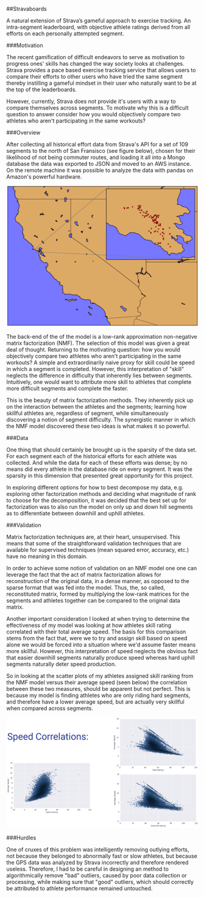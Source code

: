 ##Stravaboards

A natural extension of Strava’s gameful approach to exercise tracking. An intra-segment leaderboard, with objective athlete ratings derived from all efforts on each personally attempted segment.

###Motivation

The recent gamification of difficult endeavors to serve as motivation to progress ones' skills has changed the way society looks at challenges. Strava provides a pace based exercise tracking service that allows users to compare their efforts to other users who have tried the same segment thereby instilling a gameful mindset in their user who naturally want to be at the top of the leaderboards.

However, currently, Strava does not provide it's users with a way to compare themselves across segments. To motivate why this is a difficult question to answer consider how you would objectively compare two athletes who aren't participating in the same workouts?

###Overview

After collecting all historical effort data from Strava's API for a set of 109 segments to the north of San Fransisco (see figure below), chosen for their likelihood of not being commuter routes, and loading it all into a Mongo database the data was exported to JSON and moved to an AWS instance. On the remote machine it was possible to analyze the data with pandas on Amazon's powerful hardware.

![Segment Locations](images/segment_plot.png)

The back-end of the of the model is a low-rank approximation non-negative matrix factorization (NMF). The selection of this model was given a great deal of thought. Returning to the motivating question: how you would objectively compare two athletes who aren't participating in the same workouts? A simple and extraordinarily naive proxy for skill could be speed in which a segment is completed. However, this interpretation of "skill" neglects the difference in difficulty that inherently lies between segments. Intuitively, one would want to attribute more skill to athletes that complete more difficult segments and complete the faster.

This is the beauty of matrix factorization methods. They inherently pick up on the interaction between the athletes and the segments; learning how skillful athletes are, regardless of segment, while simultaneously discovering a notion of segment difficulty. The synergistic manner in which the NMF model discovered these two ideas is what makes it so powerful.

###Data

One thing that should certainly be brought up is the sparsity of the data set. For each segment each of the historical efforts for each athlete was collected. And while the data for each of these efforts was dense; by no means did every athlete in the database ride on every segment. It was the sparsity in this dimension that presented great opportunity for this project.

In exploring different options for how to best decompose my data, e.g. exploring other factorization methods and deciding what magnitude of rank to choose for the decomposition, it was decided that the best set up for factorization was to also run the model on only up and down hill segments as to differentiate between downhill and uphill athletes. 

###Validation

Matrix factorization techniques are, at their heart, unsupervised. This means that some of the straightforward validation techniques that are available for supervised techniques (mean squared error, accuracy, etc.) have no meaning in this domain.

In order to achieve some notion of validation on an NMF model one one can leverage the fact that the act of matrix factorization allows for reconstruction of the original data, in a dense manner, as opposed to the sparse format that was fed into the model. Thus, the, so called, reconstituted
matrix, formed by multiplying the low-rank matrices for the segments and athletes together can be compared to the original data matrix.

Another important consideration I looked at when trying to determine the effectiveness of my model was looking at how athletes skill rating correlated with their total average speed. The basis for this comparison stems from the fact that, were we to try and assign skill based on speed alone we would be forced into a situation where we'd assume faster means more skillful. However, this interpretation of speed neglects the obvious fact that easier downhill segments naturally produce speed whereas hard uphill segments naturally deter speed production.

So in looking at the scatter plots of my athletes assigned skill ranking from the NMF model versus their average speed (seen below) the correlation between these two measures, should be apparent but not perfect. This is because my model is finding athletes who are only riding hard segments, and therefore have a lower average speed, but are actually very skillful when compared across segments.

![Correlation Validation](images/correlation_validation.png)

###Hurdles

One of cruxes of this problem was intelligently removing outlying efforts, not because they belonged to abnormally fast or slow athletes, but because the GPS data was analyzed by Strava incorrectly and therefore rendered useless. Therefore, I had to be careful in designing an method to algorithmically remove "bad" outliers, caused by poor data collection or processing, while making sure that "good" outliers, which should correctly be attributed to athlete performance remained untouched.
